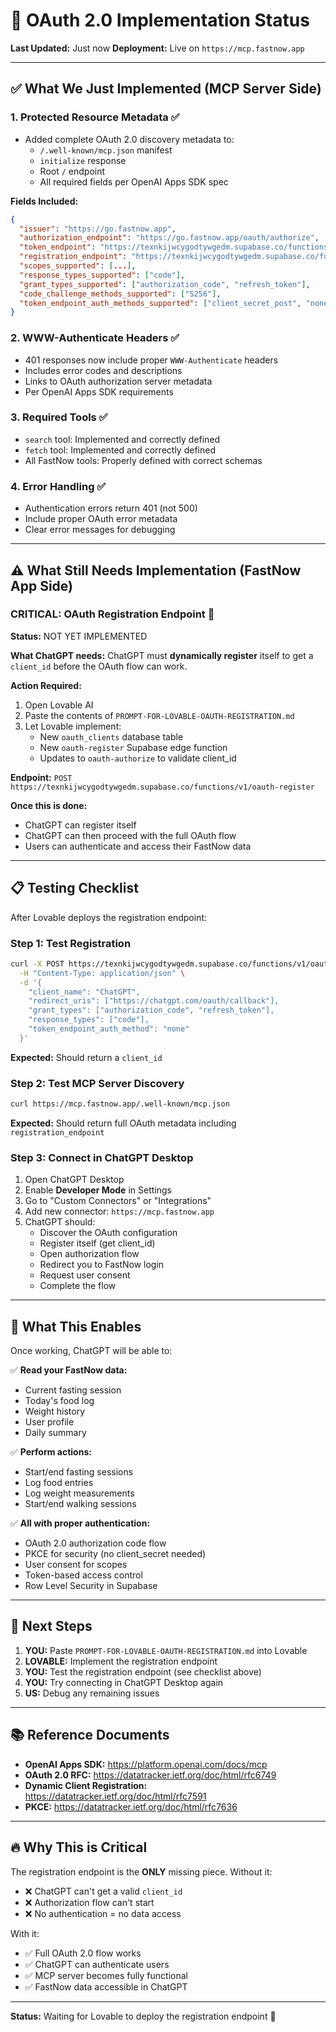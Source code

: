 # 🔐 OAuth 2.0 Implementation Status

**Last Updated:** Just now
**Deployment:** Live on `https://mcp.fastnow.app`

---

## ✅ What We Just Implemented (MCP Server Side)

### **1. Protected Resource Metadata** ✅
- Added complete OAuth 2.0 discovery metadata to:
  - `/.well-known/mcp.json` manifest
  - `initialize` response
  - Root `/` endpoint
  - All required fields per OpenAI Apps SDK spec

**Fields Included:**
```json
{
  "issuer": "https://go.fastnow.app",
  "authorization_endpoint": "https://go.fastnow.app/oauth/authorize",
  "token_endpoint": "https://texnkijwcygodtywgedm.supabase.co/functions/v1/oauth-token",
  "registration_endpoint": "https://texnkijwcygodtywgedm.supabase.co/functions/v1/oauth-register",
  "scopes_supported": [...],
  "response_types_supported": ["code"],
  "grant_types_supported": ["authorization_code", "refresh_token"],
  "code_challenge_methods_supported": ["S256"],
  "token_endpoint_auth_methods_supported": ["client_secret_post", "none"]
}
```

### **2. WWW-Authenticate Headers** ✅
- 401 responses now include proper `WWW-Authenticate` headers
- Includes error codes and descriptions
- Links to OAuth authorization server metadata
- Per OpenAI Apps SDK requirements

### **3. Required Tools** ✅
- `search` tool: Implemented and correctly defined
- `fetch` tool: Implemented and correctly defined
- All FastNow tools: Properly defined with correct schemas

### **4. Error Handling** ✅
- Authentication errors return 401 (not 500)
- Include proper OAuth error metadata
- Clear error messages for debugging

---

## ⚠️ What Still Needs Implementation (FastNow App Side)

### **CRITICAL: OAuth Registration Endpoint** 🔴

**Status:** NOT YET IMPLEMENTED

**What ChatGPT needs:**
ChatGPT must **dynamically register** itself to get a `client_id` before the OAuth flow can work.

**Action Required:**
1. Open Lovable AI
2. Paste the contents of `PROMPT-FOR-LOVABLE-OAUTH-REGISTRATION.md`
3. Let Lovable implement:
   - New `oauth_clients` database table
   - New `oauth-register` Supabase edge function
   - Updates to `oauth-authorize` to validate client_id

**Endpoint:** `POST https://texnkijwcygodtywgedm.supabase.co/functions/v1/oauth-register`

**Once this is done:**
- ChatGPT can register itself
- ChatGPT can then proceed with the full OAuth flow
- Users can authenticate and access their FastNow data

---

## 📋 Testing Checklist

After Lovable deploys the registration endpoint:

### **Step 1: Test Registration**
```bash
curl -X POST https://texnkijwcygodtywgedm.supabase.co/functions/v1/oauth-register \
  -H "Content-Type: application/json" \
  -d '{
    "client_name": "ChatGPT",
    "redirect_uris": ["https://chatgpt.com/oauth/callback"],
    "grant_types": ["authorization_code", "refresh_token"],
    "response_types": ["code"],
    "token_endpoint_auth_method": "none"
  }'
```

**Expected:** Should return a `client_id`

### **Step 2: Test MCP Server Discovery**
```bash
curl https://mcp.fastnow.app/.well-known/mcp.json
```

**Expected:** Should return full OAuth metadata including `registration_endpoint`

### **Step 3: Connect in ChatGPT Desktop**
1. Open ChatGPT Desktop
2. Enable **Developer Mode** in Settings
3. Go to "Custom Connectors" or "Integrations"
4. Add new connector: `https://mcp.fastnow.app`
5. ChatGPT should:
   - Discover the OAuth configuration
   - Register itself (get client_id)
   - Open authorization flow
   - Redirect you to FastNow login
   - Request user consent
   - Complete the flow

---

## 🎯 What This Enables

Once working, ChatGPT will be able to:

✅ **Read your FastNow data:**
- Current fasting session
- Today's food log
- Weight history
- User profile
- Daily summary

✅ **Perform actions:**
- Start/end fasting sessions
- Log food entries
- Log weight measurements
- Start/end walking sessions

✅ **All with proper authentication:**
- OAuth 2.0 authorization code flow
- PKCE for security (no client_secret needed)
- User consent for scopes
- Token-based access control
- Row Level Security in Supabase

---

## 🚀 Next Steps

1. **YOU:** Paste `PROMPT-FOR-LOVABLE-OAUTH-REGISTRATION.md` into Lovable
2. **LOVABLE:** Implement the registration endpoint
3. **YOU:** Test the registration endpoint (see checklist above)
4. **YOU:** Try connecting in ChatGPT Desktop again
5. **US:** Debug any remaining issues

---

## 📚 Reference Documents

- **OpenAI Apps SDK:** https://platform.openai.com/docs/mcp
- **OAuth 2.0 RFC:** https://datatracker.ietf.org/doc/html/rfc6749
- **Dynamic Client Registration:** https://datatracker.ietf.org/doc/html/rfc7591
- **PKCE:** https://datatracker.ietf.org/doc/html/rfc7636

---

## 🔥 Why This is Critical

The registration endpoint is the **ONLY** missing piece. Without it:
- ❌ ChatGPT can't get a valid `client_id`
- ❌ Authorization flow can't start
- ❌ No authentication = no data access

With it:
- ✅ Full OAuth 2.0 flow works
- ✅ ChatGPT can authenticate users
- ✅ MCP server becomes fully functional
- ✅ FastNow data accessible in ChatGPT

---

**Status:** Waiting for Lovable to deploy the registration endpoint 🚀

